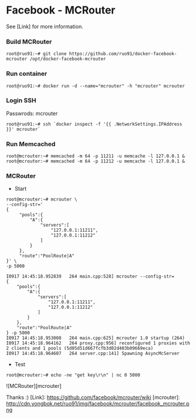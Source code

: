 # Facebook - MCRouter
See [Link] for more information.

### Build MCRouter
```
root@ruo91:~# git clone https://github.com/ruo91/docker-facebook-mcrouter /opt/docker-facebook-mcrouter
```

### Run container
```
root@ruo91:~# docker run -d --name="mcrouter" -h "mcrouter" mcrouter
```

### Login SSH
Passwrods: mcrouter
```
root@ruo91:~# ssh `docker inspect -f '{{ .NetworkSettings.IPAddress }}' mcrouter`
```

### Run Memcached
```
root@mcrouter:~# memcached -m 64 -p 11211 -u memcache -l 127.0.0.1 &
root@mcrouter:~# memcached -m 64 -p 11212 -u memcache -l 127.0.0.1 &
```

### MCRouter
- Start
```
root@mcrouter:~# mcrouter \
--config-str='
{
     "pools":{
         "A":{
             "servers":[
                 "127.0.0.1:11211",
                 "127.0.0.1:11212"
             ]
         }
     },
     "route":"PoolRoute|A"
}' \
-p 5000
```
```
I0917 14:45:18.952839   264 main.cpp:528] mcrouter --config-str=
{
    "pools":{
        "A":{
            "servers":[
                "127.0.0.1:11211",
                "127.0.0.1:11212"
            ]
        }
    },
    "route":"PoolRoute|A"
} -p 5000
I0917 14:45:18.953008   264 main.cpp:625] mcrouter 1.0 startup (264)
I0917 14:45:18.964162   264 proxy.cpp:956] reconfigured 1 proxies with 2 clients and 1 pools (5d05d51d667fcfb3d02d403b09669eca)
I0917 14:45:18.964607   264 server.cpp:141] Spawning AsyncMcServer
```

- Test
```
root@mcrouter:~# echo -ne "get key\r\n" | nc 0 5000
```
![MCRouter][mcrouter]

Thanks :)
[Link]: https://github.com/facebook/mcrouter/wiki
[mcrouter]: http://cdn.yongbok.net/ruo91/img/facebook/mcrouter/facebook_mcrouter.png
